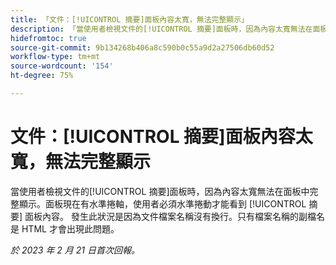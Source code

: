 ```yaml
---
title: 「文件：[!UICONTROL 摘要]面板內容太寬，無法完整顯示」
description: 「當使用者檢視文件的[!UICONTROL 摘要]面板時，因為內容太寬無法在面板中完整顯示。面板現在有水準捲軸，使用者必須水準捲動才能看到 [!UICONTROL 摘要] 面板內容。 發生此狀況是因為文件檔案名稱沒有換行。只有檔案名稱的副檔名是 HTML 才會出現此問題。」
hidefromtoc: true
source-git-commit: 9b134268b406a8c590b0c55a9d2a27506db60d52
workflow-type: tm+mt
source-wordcount: '154'
ht-degree: 75%

---
```



# 文件：[!UICONTROL 摘要]面板內容太寬，無法完整顯示

當使用者檢視文件的[!UICONTROL 摘要]面板時，因為內容太寬無法在面板中完整顯示。面板現在有水準捲軸，使用者必須水準捲動才能看到 [!UICONTROL 摘要] 面板內容。 發生此狀況是因為文件檔案名稱沒有換行。只有檔案名稱的副檔名是 HTML 才會出現此問題。

_於 2023 年 2 月 21 日首次回報。_

